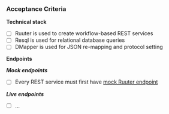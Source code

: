 ### Acceptance Criteria

**Technical stack**

- [ ] Ruuter is used to create workflow-based REST services
- [ ] Resql is used for relational database queries
- [ ] DMapper is used for JSON re-mapping and protocol setting

**Endpoints**

**_Mock endpoints_**

- [ ] Every REST service must first have [mock Ruuter endpoint](DSL/mock/Ruuter)

**_Live endpoints_**

- [ ] ...
